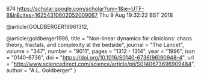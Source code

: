 874
https://scholar.google.com/scholar?um=1&ie=UTF-8&lr&cites=16254310602052009067
Thu  9 Aug 19:32:22 BST 2018

@article{GOLDBERGER19961312,

@article{goldberger1996,
title = "Non-linear dynamics for clinicians: chaos theory, fractals, and complexity at the bedside",
journal = "The Lancet",
volume = "347",
number = "9011",
pages = "1312 - 1314",
year = "1996",
issn = "0140-6736",
doi = "https://doi.org/10.1016/S0140-6736(96)90948-4",
url = "http://www.sciencedirect.com/science/article/pii/S0140673696909484",
author = "A.L. Goldberger"
}
